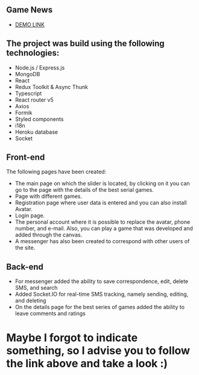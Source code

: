 ## Game News

- [DEMO LINK](https://gams-new-react.herokuapp.com/)

## The project was build using the following technologies:
* Node.js / Express.js
* MongoDB
* React
* Redux Toolkit & Async Thunk
* Typescript
* React router v5
* Axios
* Formik
* Styled components
* i18n
* Heroku database
* Socket

## Front-end
The following pages have been created:
* The main page on which the slider is located, by clicking on it you can go to the page with the details of the best serial games.
* Page with different games.
* Registration page where user data is entered and you can also install Avatar.
* Login page.
* The personal account where it is possible to replace the avatar, phone number, and e-mail. Also, you can play a game that was developed and added through the canvas.
* A messenger has also been created to correspond with other users of the site.
## Back-end
* For messenger added the ability to save correspondence, edit, delete SMS, and search
* Added Socket.IO for real-time SMS tracking, namely sending, editing, and deleting
* On the details page for the best series of games added the ability to leave comments and ratings

# Maybe I forgot to indicate something, so I advise you to follow the link above and take a look :)
